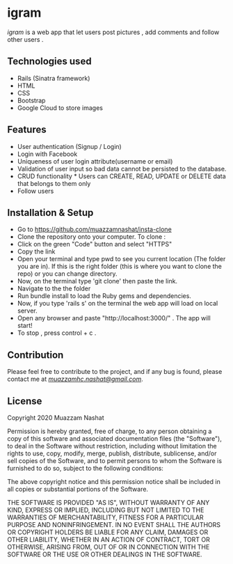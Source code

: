 # igram

*igram* is a web app that let users post pictures , add comments and follow other users .

## Technologies used

* Rails (Sinatra framework)
* HTML
* CSS
* Bootstrap
* Google Cloud to store images
    
## Features 

* User authentication (Signup / Login)
* Login with Facebook
* Uniqueness of user login attribute(username or email)
* Validation of user input so bad data cannot be persisted to the database.
* CRUD functionality
      *  Users can CREATE, READ, UPDATE or DELETE data that belongs to them only
* Follow users

## Installation & Setup

* Go to https://github.com/muazzamnashat/insta-clone 
* Clone the repository onto your computer. To clone :
*  Click on the green "Code" button and select "HTTPS" 
*  Copy the link 
* Open your terminal and type pwd to see you current location (The folder you are in). If this is the right folder (this is where you want to clone the repo) or you can change directory.
*  Now, on the terminal type 'git clone' then paste the link.
*  Navigate to the the folder 
* Run bundle install to load the Ruby gems and dependencies.
* Now, if you type 'rails s' on the terminal the web app will load on local server. 
* Open any browser and paste "http://localhost:3000/" . The app will start!
* To stop , press control + c .

## Contribution

Please feel free to contribute to the project, and if any bug is found, please contact me at *muazzamhc.nashat@gmail.com*.

## License

Copyright 2020 Muazzam Nashat

Permission is hereby granted, free of charge, to any person obtaining a copy of this software and associated documentation files (the "Software"), to deal in the Software without restriction, including without limitation the rights to use, copy, modify, merge, publish, distribute, sublicense, and/or sell copies of the Software, and to permit persons to whom the Software is furnished to do so, subject to the following conditions:

The above copyright notice and this permission notice shall be included in all copies or substantial portions of the Software.

THE SOFTWARE IS PROVIDED "AS IS", WITHOUT WARRANTY OF ANY KIND, EXPRESS OR IMPLIED, INCLUDING BUT NOT LIMITED TO THE WARRANTIES OF MERCHANTABILITY, FITNESS FOR A PARTICULAR PURPOSE AND NONINFRINGEMENT. IN NO EVENT SHALL THE AUTHORS OR COPYRIGHT HOLDERS BE LIABLE FOR ANY CLAIM, DAMAGES OR OTHER LIABILITY, WHETHER IN AN ACTION OF CONTRACT, TORT OR OTHERWISE, ARISING FROM, OUT OF OR IN CONNECTION WITH THE SOFTWARE OR THE USE OR OTHER DEALINGS IN THE SOFTWARE.